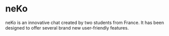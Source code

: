 # neKo
neKo is an innovative chat created by two students from France. It has been designed to offer several brand new user-friendly features. 

